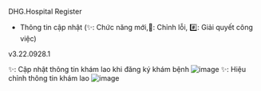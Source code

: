 DHG.Hospital Register 
- Thông tin cập nhật
(✨: Chức năng mới,🐛: Chỉnh lỗi, #️⃣: Giải quyết công việc)

v3.22.0928.1

✨: Cập nhật thông tin khám lao khi đăng ký khám bệnh
![image](https://user-images.githubusercontent.com/91751241/192684966-6e806f22-02ca-4dc6-b039-a491e60309f4.png)
✨: Hiệu chỉnh thông tin khám lao
![image](https://user-images.githubusercontent.com/91751241/192685183-2bc1f5e7-ae7b-4c8a-a568-50268e58a34a.png)

